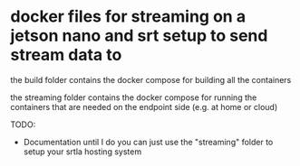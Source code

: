 # docker files for streaming on a jetson nano and srt setup to send stream data to
the build folder contains the docker compose for building all the containers

the streaming folder contains the docker compose for running the containers that are needed on the endpoint side (e.g. at home or cloud)

TODO:


- Documentation
until I do you can just use the "streaming" folder to setup your srtla hosting system
